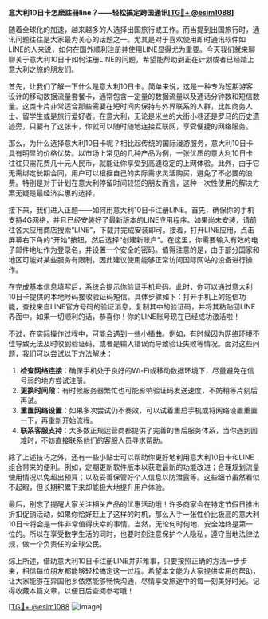 **意大利10日卡怎麽註冊line？——轻松搞定跨国通讯[[TG💪+ @esim1088](https://t.me/s/esim1088)]**

随着全球化的加速，越来越多的人选择出国旅行或工作。而当提到出国旅行时，通讯问题往往是大家最为关心的话题之一。尤其是对于喜欢使用即时通讯软件如LINE的人来说，如何在国外顺利注册并使用LINE显得尤为重要。今天我们就来聊聊关于意大利10日卡如何注册LINE的问题，希望能帮助到正在计划或者已经踏上意大利之旅的朋友们。

首先，让我们了解一下什么是意大利10日卡。简单来说，这是一种专为短期游客设计的移动数据流量套餐卡，通常包含一定量的数据流量以及通话分钟数和短信数量。这类卡片非常适合那些需要在短时间内保持与外界联系的人群，比如商务人士、留学生或是旅行爱好者。在意大利，无论是米兰的大街小巷还是罗马的历史遗迹旁，只要有了这张卡，你就可以随时随地连接互联网，享受便捷的网络服务。

那么，为什么选择意大利10日卡呢？相比起传统的国际漫游服务，意大利10日卡具有明显的价格优势。以市场上常见的几种产品为例，一张优质的意大利10日卡往往只需花费几十元人民币，就能让你享受到高速稳定的上网体验。此外，由于它无需绑定长期合同，用户可以根据自己的实际需求灵活购买，避免了不必要的浪费。特别是对于计划在意大利停留时间较短的朋友而言，这种一次性使用的解决方案无疑是最经济实惠的选择。

接下来，我们进入正题——如何用意大利10日卡注册LINE。首先，确保你的手机支持4G网络，并且已经安装好了最新版本的LINE应用程序。如果尚未安装，请前往各大应用商店搜索“LINE”，下载并完成安装即可。接着，打开LINE应用，点击屏幕右下角的“开始”按钮，然后选择“创建新账户”。在这里，你需要输入有效的电子邮件地址作为登录名，并设置一个安全的密码。值得注意的是，由于部分国家和地区可能对某些服务有限制，因此建议使用能够正常访问国际网站的设备进行操作。

在完成基本信息填写后，系统会提示你验证手机号码。此时，你可以通过意大利10日卡提供的本地号码接收验证码短信。具体步骤如下：打开手机上的短信功能，查找来自LINE官方号码的验证消息，复制其中的验证码，并将其粘贴回LINE界面中。如果一切顺利的话，恭喜你！你的LINE账号现在已经成功激活啦！

不过，在实际操作过程中，可能会遇到一些小插曲。例如，有时候因为网络环境不佳导致无法及时收到验证码，或者是输入错误而导致验证失败等情况。面对这些问题，我们可以尝试以下方法解决：

1. **检查网络连接**：确保手机处于良好的Wi-Fi或移动数据环境下，尽量避免在信号弱的地方尝试注册。
2. **更换时间段**：有时候服务器繁忙也可能影响验证码发送速度，不妨稍等片刻后再试。
3. **重置网络设置**：如果多次尝试仍不奏效，可以试着重启手机或将网络设置重置一下，再重新开始流程。
4. **联系客服支持**：大多数正规运营商都提供了完善的售后服务体系，当你遇到困难时，不妨直接联系他们的客服人员寻求帮助。

除了上述技巧之外，还有一些小贴士可以帮助你更好地利用意大利10日卡和LINE组合带来的便利。例如，定期更新软件版本以获取最新的功能改进；合理规划流量使用情况以免超出预算；以及妥善保管好个人信息以防泄露等。这些细节虽然看似不起眼，但长期积累下来却能极大地提升用户体验。

最后，别忘了提醒大家关注相关产品的优惠活动哦！许多商家会在特定节假日推出折扣促销活动，如果你恰好赶上了这样的时机，那么入手一张性价比极高的意大利10日卡将会是一件非常值得庆幸的事情。当然，无论何时何地，安全始终是第一位的。所以在享受数字生活的同时，也要时刻注意保护个人隐私，遵守当地法律法规，做一个负责任的全球公民。

综上所述，借助意大利10日卡注册LINE并非难事，只要按照正确的方法一步步来，相信每位朋友都能够轻松搞定这一过程。希望本文能为大家提供实用的帮助，让大家能够在异国他乡依然能够畅快沟通，尽情享受旅途中的每一刻美好时光。记得收藏本篇文章，以便日后查阅参考哦！

[[TG💪+ @esim1088](https://t.me/s/esim1088) ![Image](https://i.postimg.cc/4NQfJmqS/Snipaste-2025-05-13-00-14-12.png)]